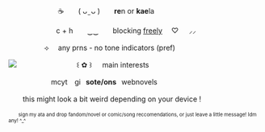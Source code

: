 　　　　　　　☕　　( ᴗ ̫ ᴗ )　　**re**n or **kae**la

⠀　　　　　　c + h　　‿‿　　blocking <ins>freely</ins>	  　♡⠀⠀⸝⸝     

　　　　　⟢ 　any prns   -   no tone indicators (pref)

<img src="https://i.pinimg.com/originals/e0/14/98/e014989924bd6d4b2bca924c1909d070.gif"/>
⠀⠀⠀ 　　　　　⠀꒰ ✿ ꒱⠀⠀main interests

   ⠀　　　　　 mcyt ⠀gi⠀**sote/ons**⠀webnovels

 ⠀　   this might look a bit weird depending on your device !

<sup><sub>　　sign my ata and drop fandom/novel or comic/song reccomendations, or just leave a little message! Idm any! ^_^</sub></sup>
